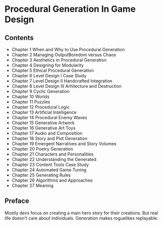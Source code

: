 # Procedural Generation In Game Design

## Contents

- Chapter 1 When and Why to Use Procedural Generation
- Chapter 2 Managing OutputBoredom versus Chaos
- Chapter 3 Aesthetics in Procedural Generation
- Chapter 4 Designing for Modularity
- Chapter 5 Ethical Procedural Generation
- Chapter 6 Level Design I Case Study
- Chapter 7 Level Design II Handcrafted Integration
- Chapter 8 Level Design III Arhitecture and Destruction
- Chapter 9 Cyclic Generation
- Chapter 10 Worlds
- Chapter 11 Puzzles
- Chapter 12 Procedural Logic
- Chapter 13 Artificial Intelligence
- Chapter 14 Procedural Enemy Waves
- Chapter 15 Generative Artwork
- Chapter 16 Generative Art Toys
- Chapter 17 Audio and Composition
- Chapter 18 Story and Plot Generation
- Chapter 19 Emergent Narratives and Story Volumes
- Chapter 20 Poetry Generation
- Chapter 21 Characters and Personalities
- Chapter 22 Understanding the Generated
- Chapter 23 Content Tools Case Study
- Chapter 24 Automated Game Tuning
- Chapter 25 Generating Rules
- Chapter 26 Algorithms and Approaches
- Chapter 27 Meaning

## Preface

Mostly devs focus on creating a main hero story for their creations. But real life doesn't care about individuals. Generation makes roguelikes replayable.